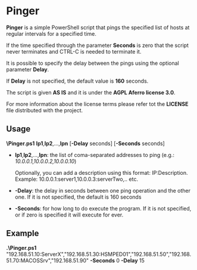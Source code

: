 # Pinger

**Pinger** is a simple PowerShell script that pings the specified list of hosts at regular intervals for a specified time.

If the time specified through the parameter **Seconds** is zero that the script never terminates and CTRL-C is needed to terminate it.

It is possible to specify the delay between the pings using the optional parameter **Delay**. 

If **Delay** is not specified, the default value is **160** seconds.

The script is given **AS IS** and it is under the **AGPL Aferro license 3.0**.

For more information about the license terms please refer tot the **LICENSE** file distributed with the project.

## Usage

**\Pinger.ps1** **Ip1**,**Ip2**,...,**Ipn** [**-Delay** seconds] [**-Seconds** seconds]
- **Ip1**,**Ip2**,...,**Ipn**: the list of coma-separated addresses to ping (e.g.: *10.0.0.1,10.0.0.2,10.0.0.10*)
  
  Optionally, you can add a description using this format: IP:Description. Example: 10.0.0.1:server1,10.0.0.3:serverTwo,.. etc.
- **-Delay**: the delay in seconds between one ping operation and the other one. If it is not specified, the default is 160 seconds
- **-Seconds**: for how long to do execute the program. If it is not specified, or if zero is specified it will execute for ever.

## Example

**.\Pinger.ps1** "192.168.51.10:ServerX","192.168.51.30:HSMPED01","192.168.51.50","192.168.51.70:MACOSSrv","192.168.51.90" **-Seconds** 0 **-Delay** 15
